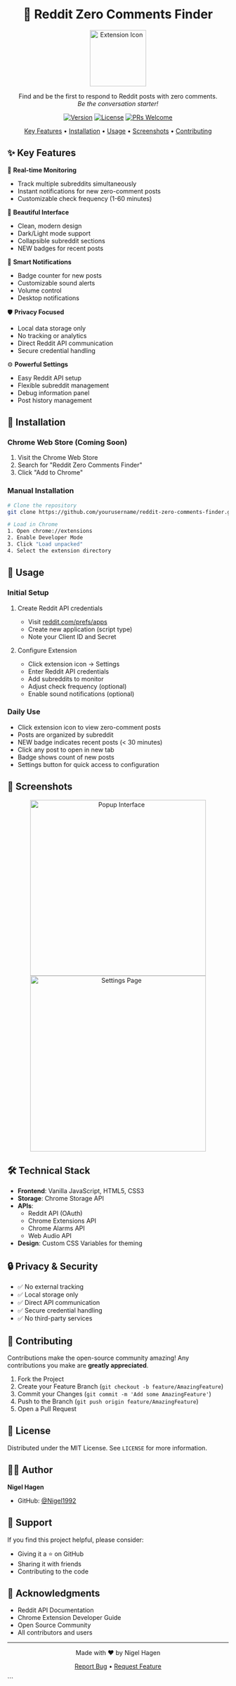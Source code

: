<div align="center">

# 🎯 Reddit Zero Comments Finder

<img src="https://static-00.iconduck.com/assets.00/reddit-logo-icon-2048x2048-vtzhwa71.png" alt="Extension Icon" width="128"/>

Find and be the first to respond to Reddit posts with zero comments.  
*Be the conversation starter!*

[![Version](https://img.shields.io/badge/version-2025.2.26-blue.svg)](https://github.com/yourusername/reddit-zero-comments-finder)
[![License](https://img.shields.io/badge/license-MIT-green.svg)](LICENSE)
[![PRs Welcome](https://img.shields.io/badge/PRs-welcome-brightgreen.svg)](https://github.com/yourusername/reddit-zero-comments-finder/pulls)

[Key Features](#-key-features) •
[Installation](#-installation) •
[Usage](#-usage) •
[Screenshots](#-screenshots) •
[Contributing](#-contributing)

</div>

## ✨ Key Features

🔄 **Real-time Monitoring**
- Track multiple subreddits simultaneously
- Instant notifications for new zero-comment posts
- Customizable check frequency (1-60 minutes)

🎨 **Beautiful Interface**
- Clean, modern design
- Dark/Light mode support
- Collapsible subreddit sections
- NEW badges for recent posts

🔔 **Smart Notifications**
- Badge counter for new posts
- Customizable sound alerts
- Volume control
- Desktop notifications

🛡️ **Privacy Focused**
- Local data storage only
- No tracking or analytics
- Direct Reddit API communication
- Secure credential handling

⚙️ **Powerful Settings**
- Easy Reddit API setup
- Flexible subreddit management
- Debug information panel
- Post history management

## 🚀 Installation

### Chrome Web Store (Coming Soon)
1. Visit the Chrome Web Store
2. Search for "Reddit Zero Comments Finder"
3. Click "Add to Chrome"

### Manual Installation
```bash
# Clone the repository
git clone https://github.com/yourusername/reddit-zero-comments-finder.git

# Load in Chrome
1. Open chrome://extensions
2. Enable Developer Mode
3. Click "Load unpacked"
4. Select the extension directory
```

## 📖 Usage

### Initial Setup
1. Create Reddit API credentials
   - Visit [reddit.com/prefs/apps](https://www.reddit.com/prefs/apps)
   - Create new application (script type)
   - Note your Client ID and Secret

2. Configure Extension
   - Click extension icon → Settings
   - Enter Reddit API credentials
   - Add subreddits to monitor
   - Adjust check frequency (optional)
   - Enable sound notifications (optional)

### Daily Use
- Click extension icon to view zero-comment posts
- Posts are organized by subreddit
- NEW badge indicates recent posts (< 30 minutes)
- Click any post to open in new tab
- Badge shows count of new posts
- Settings button for quick access to configuration

## 📸 Screenshots

<div align="center">
<img src="https://i.imgur.com/fb2AIWB.png" alt="Popup Interface" width="400"/>
<br>
<img src="https://i.imgur.com/zzQePFZ.png" alt="Settings Page" width="400"/>
</div>

## 🛠️ Technical Stack

- **Frontend**: Vanilla JavaScript, HTML5, CSS3
- **Storage**: Chrome Storage API
- **APIs**: 
  - Reddit API (OAuth)
  - Chrome Extensions API
  - Chrome Alarms API
  - Web Audio API
- **Design**: Custom CSS Variables for theming

## 🔒 Privacy & Security

- ✅ No external tracking
- ✅ Local storage only
- ✅ Direct API communication
- ✅ Secure credential handling
- ✅ No third-party services

## 🤝 Contributing

Contributions make the open-source community amazing! Any contributions you make are **greatly appreciated**.

1. Fork the Project
2. Create your Feature Branch (`git checkout -b feature/AmazingFeature`)
3. Commit your Changes (`git commit -m 'Add some AmazingFeature'`)
4. Push to the Branch (`git push origin feature/AmazingFeature`)
5. Open a Pull Request

## 📝 License

Distributed under the MIT License. See `LICENSE` for more information.

## 👨‍💻 Author

**Nigel Hagen**
- GitHub: [@Nigel1992](https://github.com/Nigel1992)

## 💖 Support

If you find this project helpful, please consider:
- Giving it a ⭐️ on GitHub
- Sharing it with friends
- Contributing to the code

## 🙏 Acknowledgments

- Reddit API Documentation
- Chrome Extension Developer Guide
- Open Source Community
- All contributors and users

---

<div align="center">
Made with ❤️ by Nigel Hagen

[Report Bug](https://github.com/yourusername/reddit-zero-comments-finder/issues) •
[Request Feature](https://github.com/yourusername/reddit-zero-comments-finder/issues)
</div>
```

